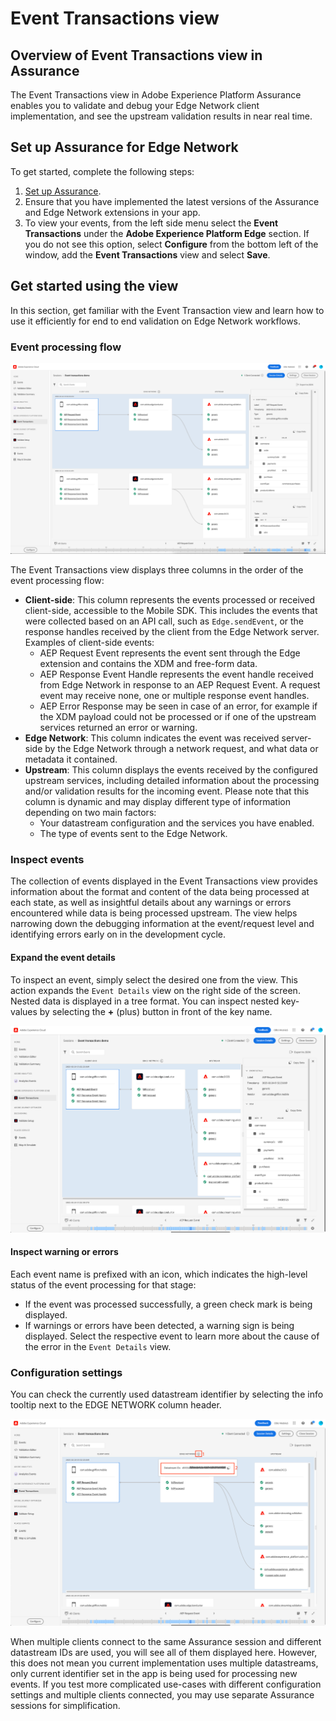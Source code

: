 # Event Transactions view

## Overview of Event Transactions view in Assurance

The Event Transactions view in Adobe Experience Platform Assurance enables you to validate and debug your Edge Network client implementation, and see the upstream validation results in near real time.

## Set up Assurance for Edge Network

To get started, complete the following steps:

1. [Set up Assurance](../set-up.md).
2. Ensure that you have implemented the latest versions of the Assurance and Edge Network extensions in your app.
3. To view your events, from the left side menu select the **Event Transactions** under the **Adobe Experience Platform Edge** section.
  If you do not see this option, select **Configure** from the bottom left of the window, add the **Event Transactions** view and select **Save**.

## Get started using the view

In this section, get familiar with the Event Transaction view and learn how to use it efficiently for end to end validation on Edge Network workflows.

### Event processing flow

![Event transactions view](./assets/event-transactions/event-transactions-view.png)

The Event Transactions view displays three columns in the order of the event processing flow:

- **Client-side**: This column represents the events processed or received client-side, accessible to the Mobile SDK. This includes the events that were collected based on an API call, such as `Edge.sendEvent`, or the response handles received by the client from the Edge Network server. Examples of client-side events:
  - AEP Request Event represents the event sent through the Edge extension and contains the XDM and free-form data.
  - AEP Response Event Handle represents the event handle received from Edge Network in response to an AEP Request Event. A request event may receive none, one or multiple response event handles.
  - AEP Error Response may be seen in case of an error, for example if the XDM payload could not be processed or if one of the upstream services returned an error or warning.
- **Edge Network**: This column indicates the event was received server-side by the Edge Network through a network request, and what data or metadata it contained.
- **Upstream**: This column displays the events received by the configured upstream services, including detailed information about the processing and/or validation results for the incoming event.
Please note that this column is dynamic and may display different type of information depending on two main factors:
  - Your datastream configuration and the services you have enabled.
  - The type of events sent to the Edge Network.

### Inspect events

The collection of events displayed in the Event Transactions view provides information about the format and content of the data being processed at each state, as well as insightful details about any warnings or errors encountered while data is being processed upstream. The view helps narrowing down the debugging information at the event/request level and identifying errors early on in the development cycle.

#### Expand the event details

To inspect an event, simply select the desired one from the view. This action expands the `Event Details` view on the right side of the screen.
Nested data is displayed in a tree format. You can inspect nested key-values by selecting the **+** (plus) button in front of the key name.

![Event details](./assets/event-transactions/event-details.png)

#### Inspect warning or errors

Each event name is prefixed with an icon, which indicates the high-level status of the event processing for that stage:

* If the event was processed successfully, a green check mark is being displayed.
* If warnings or errors have been detected, a warning sign is being displayed. Select the respective event to learn more about the cause of the error in the `Event Details` view.

### Configuration settings

You can check the currently used datastream identifier by selecting the info tooltip next to the EDGE NETWORK column header.

![Show the datastream ID](./assets/event-transactions/show-datastream-id.png)

<InlineAlert variant="info" slots="text"/>

When multiple clients connect to the same Assurance session and different datastream IDs are used, you will see all of them displayed here. However, this does not mean you current implementation uses multiple datastreams, only current identifier set in the app is being used for processing new events. If you test more complicated use-cases with different configuration settings and multiple clients connected, you may use separate Assurance sessions for simplification.
